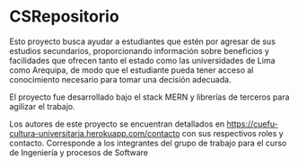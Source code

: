 # CSRepositorio

Esto proyecto busca ayudar a estudiantes que estén por agresar de sus estudios secundarios, proporcionando información sobre beneficios y facilidades que ofrecen tanto el estado como las universidades de Lima como Arequipa, de modo que el estudiante pueda tener acceso al conocimiento necesario para tomar una decisión adecuada.

El proyecto fue desarrollado bajo el stack MERN y librerías de terceros para agilizar el trabajo.

Los autores de este proyecto se encuentran detallados en https://cuefu-cultura-universitaria.herokuapp.com/contacto con sus respectivos roles y contacto. Corresponde a los integrantes del grupo de trabajo para el curso de Ingeniería y procesos de Software



